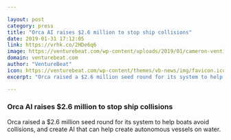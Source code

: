 ```yaml
---

layout: post
category: press
title: "Orca AI raises $2.6 million to stop ship collisions"
date: 2019-01-31 17:12:05
link: https://vrhk.co/2HDe6q6
image: https://venturebeat.com/wp-content/uploads/2019/01/cameron-venti-1126957-unsplash-1.jpg?w=1200&strip=all
domain: venturebeat.com
author: "VentureBeat"
icon: https://venturebeat.com/wp-content/themes/vb-news/img/favicon.ico
excerpt: "Orca raised a $2.6 million seed round for its system to help boats avoid collisions, and create AI that can help create autonomous vessels on water."

---
```


### Orca AI raises $2.6 million to stop ship collisions

Orca raised a $2.6 million seed round for its system to help boats avoid collisions, and create AI that can help create autonomous vessels on water.